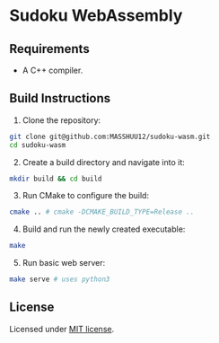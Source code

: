 # Sudoku WebAssembly

## Requirements

- A C++ compiler.

## Build Instructions

1. Clone the repository:
```bash
git clone git@github.com:MASSHUU12/sudoku-wasm.git
cd sudoku-wasm
```

2. Create a build directory and navigate into it:
```bash
mkdir build && cd build
```
3. Run CMake to configure the build:
```bash
cmake .. # cmake -DCMAKE_BUILD_TYPE=Release ..
```

4. Build and run the newly created executable:
```bash
make
```

5. Run basic web server:
```bash
make serve # uses python3
```

## License

Licensed under [MIT license](./LICENSE).
